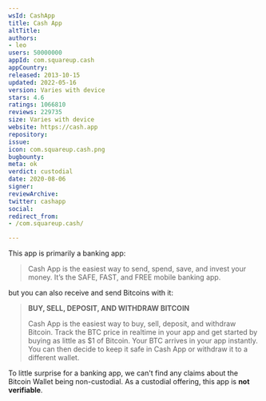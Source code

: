 ```yaml
---
wsId: CashApp
title: Cash App
altTitle: 
authors:
- leo
users: 50000000
appId: com.squareup.cash
appCountry: 
released: 2013-10-15
updated: 2022-05-16
version: Varies with device
stars: 4.6
ratings: 1066810
reviews: 229735
size: Varies with device
website: https://cash.app
repository: 
issue: 
icon: com.squareup.cash.png
bugbounty: 
meta: ok
verdict: custodial
date: 2020-08-06
signer: 
reviewArchive: 
twitter: cashapp
social: 
redirect_from:
- /com.squareup.cash/

---
```


This app is primarily a banking app:

> Cash App is the easiest way to send, spend, save, and invest your money. It’s
  the SAFE, FAST, and FREE mobile banking app.

but you can also receive and send Bitcoins with it:

> **BUY, SELL, DEPOSIT, AND WITHDRAW BITCOIN**
> 
> Cash App is the easiest way to buy, sell, deposit, and withdraw Bitcoin. Track
  the BTC price in realtime in your app and get started by buying as little as
  $1 of Bitcoin. Your BTC arrives in your app instantly. You can then decide to
  keep it safe in Cash App or withdraw it to a different wallet.

To little surprise for a banking app, we can't find any claims about the Bitcoin
Wallet being non-custodial. As a custodial offering, this app is **not
verifiable**.
